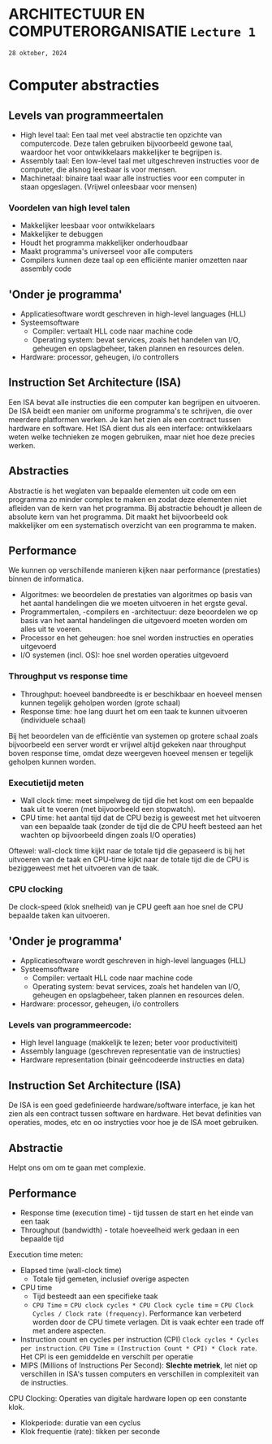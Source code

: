 # ARCHITECTUUR EN COMPUTERORGANISATIE `Lecture 1`

`28 oktober, 2024`

# Computer abstracties

## Levels van programmeertalen

- High level taal: Een taal met veel abstractie ten opzichte van computercode. Deze talen gebruiken bijvoorbeeld gewone taal, waardoor het voor ontwikkelaars makkelijker te begrijpen is.
- Assembly taal: Een low-level taal met uitgeschreven instructies voor de computer, die alsnog leesbaar is voor mensen.
- Machinetaal: binaire taal waar alle instructies voor een computer in staan opgeslagen. (Vrijwel onleesbaar voor mensen)

### Voordelen van high level talen

- Makkelijker leesbaar voor ontwikkelaars
- Makkelijker te debuggen
- Houdt het programma makkelijker onderhoudbaar
- Maakt programma's universeel voor alle computers
- Compilers kunnen deze taal op een efficiënte manier omzetten naar assembly code

## 'Onder je programma'

- Applicatiesoftware wordt geschreven in high-level languages (HLL)
- Systeemsoftware
  - Compiler: vertaalt HLL code naar machine code
  - Operating system: bevat services, zoals het handelen van I/O, geheugen en opslagbeheer, taken plannen en resources delen.
- Hardware: processor, geheugen, i/o controllers

## Instruction Set Architecture (ISA)

Een ISA bevat alle instructies die een computer kan begrijpen en uitvoeren. De ISA beidt een manier om uniforme programma's te schrijven, die over meerdere platformen werken. Je kan het zien als een contract tussen hardware en software. Het ISA dient dus als een interface: ontwikkelaars weten welke technieken ze mogen gebruiken, maar niet hoe deze precies werken.

## Abstracties

Abstractie is het weglaten van bepaalde elementen uit code om een programma zo minder complex te maken en zodat deze elementen niet afleiden van de kern van het programma. Bij abstractie behoudt je alleen de absolute kern van het programma. Dit maakt het bijvoorbeeld ook makkelijker om een systematisch overzicht van een programma te maken.

## Performance

We kunnen op verschillende manieren kijken naar performance (prestaties) binnen de informatica.

- Algoritmes: we beoordelen de prestaties van algoritmes op basis van het aantal handelingen die we moeten uitvoeren in het ergste geval.
- Programmertalen, -compilers en -architectuur: deze beoordelen we op basis van het aantal handelingen die uitgevoerd moeten worden om alles uit te voeren.
- Processor en het geheugen: hoe snel worden instructies en operaties uitgevoerd
- I/O systemen (incl. OS): hoe snel worden operaties uitgevoerd

### Throughput vs response time
- Throughput: hoeveel bandbreedte is er beschikbaar en hoeveel mensen kunnen tegelijk geholpen worden (grote schaal)
- Response time: hoe lang duurt het om een taak te kunnen uitvoeren (individuele schaal)

Bij het beoordelen van de efficiëntie van systemen op grotere schaal zoals bijvoorbeeld een server wordt er vrijwel altijd gekeken naar throughput boven response time, omdat deze weergeven hoeveel mensen er tegelijk geholpen kunnen worden.


### Executietijd meten
- Wall clock time: meet simpelweg de tijd die het kost om een bepaalde taak uit te voeren (met bijvoorbeeld een stopwatch).
- CPU time: het aantal tijd dat de CPU bezig is geweest met het uitvoeren van een bepaalde taak (zonder de tijd die de CPU heeft besteed aan het wachten op bijvoorbeeld dingen zoals I/O operaties)

Oftewel: wall-clock time kijkt naar de totale tijd die gepaseerd is bij het uitvoeren van de taak en CPU-time kijkt naar de totale tijd die de CPU is beziggeweest met het uitvoeren van de taak. 

### CPU clocking
De clock-speed (klok snelheid) van je CPU geeft aan hoe snel de CPU bepaalde taken kan uitvoeren.











## 'Onder je programma'

- Applicatiesoftware wordt geschreven in high-level languages (HLL)
- Systeemsoftware
  - Compiler: vertaalt HLL code naar machine code
  - Operating system: bevat services, zoals het handelen van I/O, geheugen en opslagbeheer, taken plannen en resources delen.
- Hardware: processor, geheugen, i/o controllers

### Levels van programmeercode:

- High level language (makkelijk te lezen; beter voor productiviteit)
- Assembly language (geschreven representatie van de instructies)
- Hardware representation (binair geëncodeerde instructies en data)

## Instruction Set Architecture (ISA)

De ISA is een goed gedefinieerde hardware/software interface, je kan het zien als een contract tussen software en hardware. Het bevat definities van operaties, modes, etc en oo instrycties voor hoe je de ISA moet gebruiken.

## Abstractie

Helpt ons om om te gaan met complexie.

## Performance

- Response time (execution time) - tijd tussen de start en het einde van een taak
- Throughput (bandwidth) - totale hoeveelheid werk gedaan in een bepaalde tijd

Execution time meten:

- Elapsed time (wall-clock time)
  - Totale tijd gemeten, inclusief overige aspecten
- CPU time
  - Tijd besteedt aan een specifieke taak
  - `CPU Time` = `CPU clock cycles * CPU Clock cycle time` = `CPU Clock Cycles / Clock rate (frequency)`. Performance kan verbeterd worden door de CPU timete verlagen. Dit is vaak echter een trade off met andere aspecten.
- Instruction count en cycles per instruction (CPI) `Clock cycles * Cycles per instruction`. `CPU Time` = `(Instruction Count * CPI) * Clock rate`. Het CPI is een gemiddelde en verschilt per operatie
- MIPS (Millions of Instructions Per Second): **Slechte metriek**, let niet op verschillen in ISA's tussen computers en verschillen in complexiteit van de instructies.

CPU Clocking: Operaties van digitale hardware lopen op een constante klok.

- Klokperiode: duratie van een cyclus
- Klok frequentie (rate): tikken per seconde
